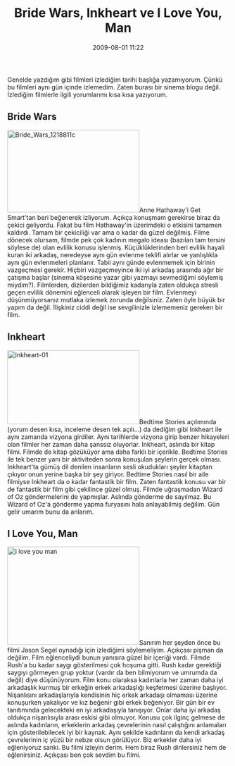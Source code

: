 ﻿---
layout: post
title: Bride Wars, Inkheart ve I Love You, Man
date: 2009-08-01 11:22
comments: true
categories: []
---
Genelde yazdığım gibi filmleri izlediğim tarihi başlığa yazamıyorum. Çünkü bu filmleri aynı gün içinde izlemedim. Zaten burası bir sinema blogu değil. İzlediğim filmlerle ilgili yorumlarımı kısa kısa yazıyorum.
<h2>Bride Wars</h2>
<a href="http://onurbaykal.com.tr/wp-content/uploads/2009/08/Bride_Wars_1218811c.jpg"><img class="alignleft size-medium wp-image-1105" title="Bride_Wars_1218811c" src="http://onurbaykal.com.tr/wp-content/uploads/2009/08/Bride_Wars_1218811c-300x187.jpg" alt="Bride_Wars_1218811c" width="300" height="187" /></a>Anne Hathaway'i Get Smart'tan beri beğenerek izliyorum. Açıkça konuşmam gerekirse biraz da çekici geliyordu. Fakat bu film Hathaway'in üzerimdeki o etkisini tamamen kaldırdı. Tamam bir çekiciliği var ama o kadar da güzel değilmiş. Filme dönecek olursam, filmde pek çok kadının megalo ideası (bazıları tam tersini söylese de) olan evlilik konusu işlenmiş. Küçüklüklerinden beri evlilik hayali kuran iki arkadaş, neredeyse aynı gün evlenme teklifi alırlar ve yanlışlıkla aynı gün evlenmeleri planlanır. Tabii aynı günde evlenmemek için birinin vazgeçmesi gerekir. Hiçbiri vazgeçmeyince iki iyi arkadaş arasında ağır bir çatışma başlar (sinema köşesine yazar gibi yazmayı sevmediğimi söylemiş miydim?). Filmlerden, dizilerden bildiğimiz kadarıyla zaten oldukça stresli geçen evlilik dönemini eğlenceli olarak işleyen bir film. Evlenmeyi düşünmüyorsanız mutlaka izlemek zorunda değilsiniz. Zaten öyle büyük bir yapım da değil. İlişkiniz ciddi değil ise sevgilinizle izlememeniz gereken bir film.
<h2>Inkheart</h2>
<a href="http://onurbaykal.com.tr/wp-content/uploads/2009/08/inkheart-01.jpg"><img class="alignright size-medium wp-image-1106" title="inkheart-01" src="http://onurbaykal.com.tr/wp-content/uploads/2009/08/inkheart-01-300x168.jpg" alt="inkheart-01" width="300" height="168" /></a>Bedtime Stories açılımında (yorum desen kısa, inceleme desen tek açılı...) da dediğim gibi Inkheart ile aynı zamanda vizyona girdiler. Aynı tarihlerde vizyona girip benzer hikayeleri olan filmler her zaman daha şanssız oluyorlar. Inkheart, aslında bir kitap filmi. Filmde de kitap gözüküyor ama daha farklı bir içerikle. Bedtime Stories ile tek benzer yanı bir aktiviteden sonra konuşulan şeylerin gerçek olması. Inkheart'ta gümüş dil denilen insanların sesli okudukları şeyler kitaptan çıkıyor onun yerine başka bir şey giriyor. Bedtime Stories nasıl bir aile filmiyse Inkheart da o kadar fantastik bir film. Zaten fantastik konusu var bir de fantastik bir film gibi çekilince güzel olmuş. Filmde uğraşmadan Wizard of Oz göndermelerini de yapmışlar. Aslında gönderme de sayılmaz. Bu Wizard of Oz'a gönderme yapma furyasını hala anlayabilmiş değilim. Gün gelir umarım bunu da anlarım.
<h2>I Love You, Man</h2>
<a href="http://onurbaykal.com.tr/wp-content/uploads/2009/08/i-love-you-man.jpg"><img class="alignleft size-medium wp-image-1107" title="i love you man" src="http://onurbaykal.com.tr/wp-content/uploads/2009/08/i-love-you-man-300x223.jpg" alt="i love you man" width="300" height="223" /></a>Sanırım her şeyden önce bu filmi Jason Segel oynadığı için izlediğimi söylemeliyim. Açıkçası pişman da değilim. Film eğlenceliydi bunun yanısıra güzel bir içeriği vardı. Filmde Rush'a bu kadar saygı gösterilmesi çok hoşuma gitti. Rush kadar gerektiği saygıyı görmeyen grup yoktur (vardır da ben bilmiyorum ve umrumda da değil) diye düşünüyorum. Film konu olaraksa kadınlarla her zaman daha iyi arkadaşlık kurmuş bir erkeğin erkek arkadaşlığı keşfetmesi üzerine başlıyor. Nişanlısını arkadaşlarıyla kendisinin hiç erkek arkadaşı olmaması üzerine konuşurken yakalıyor ve kız beğenir gibi erkek beğeniyor. Bir gün bir ev tanıtımında gelecekteki en iyi arkadaşıyla tanışıyor. Onlar daha iyi arkadaş oldukça nişanlısıyla arası eskisi gibi olmuyor. Konusu çok ilginç gelmese de aslında kadınların, erkeklerin arkadaş çevrelerinin nasıl çalıştığını anlamaları için gösterilebilecek iyi bir kaynak. Aynı şekilde kadınların da kendi arkadaş çevrelerinin iç yüzü bir nebze olsun görülüyor. Biz erkekler daha iyi eğleniyoruz sanki. Bu filmi izleyin derim. Hem biraz Rush dinlersiniz hem de eğlenirsiniz. Açıkçası ben çok sevdim bu filmi.
